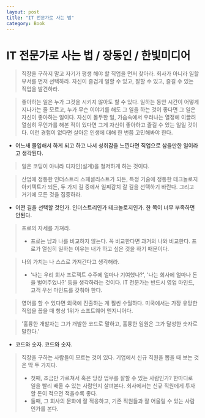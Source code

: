 ```yaml
---
layout: post
title: "IT 전문가로 사는 법"
category: Book
---
```


# IT 전문가로 사는 법 / 장동인 / 한빛미디어

> 직장을 구하지 말고 자기가 평생 해야 할 직업을 먼저 찾아라. 회사가 아니라 일할 부서를 먼저 선택하라. 자신이 즐겁게 일할 수 있고, 잘할 수 있고, 즐길 수 있는 직업을 발견하라.

> 좋아하는 일은 누가 그것을 시키지 않아도 할 수 있다. 일하는 동안 시간이 어떻게 지나가는 줄 모르고, 누가 무슨 이야기를 해도 그 일을 하는 것이 좋다면 그 일은 자신이 좋아하는 일이다. 자신이 몰두한 일, 가슴속에서 우러나는 열정에 이끌려 열심히 무언가를 해본 적이 있다면 그게 자신이 좋아하고 즐길 수 있는 일일 것이다. 이런 경험이 없다면 살아온 인생에 대해 한 번쯤 고민해봐야 한다.

- 어느새 몰입해서 하게 되고 하고 나서 성취감을 느낀다면 직업으로 삼을만한 일이라고 생각된다.

> 일은 코딩이 아니라 디자인(설계)을 철저하게 하는 것이다.

> 산업에 정통한 인더스트리 스페셜리스트가 되든, 특정 기술에 정통한 테크놀로지 아키텍트가 되든, 두 가지 길 중에서 일찌감치 갈 길을 선택하기 바란다. 그리고 거기에 모든 것을 집중하라.

- 어떤 길을 선택할 것인가. 인더스트리인가 테크놀로지인가. 한 쪽이 너무 부족하면 안된다.

> 프로의 자세를 가져라.
> - 프로는 남과 나를 비교하지 않는다. 꼭 비교한다면 과거의 나와 비교한다. 프로가 열심히 일하는 이유는 내가 하고 싶은 것을 하기 때문이다.

> 나의 가치는 나 스스로 가져간다고 생각해라.
> - '나는 우리 회사 프로젝트 수주에 얼마나 기여했나?', '나는 회사에 얼마나 돈을 벌어주었나?' 등을 생각하라는 것이다. IT 전문가는 반드시 영업 마인드, 고객 우선 마인드를 갖춰야 한다.

> 영어를 할 수 있다면 외국에 진출하는 게 훨씬 수월하다. 미국에서는 가장 유망한 직업을 꼽을 때 항상 1위가 소프트웨어 엔지니어다.

> '훌륭한 개발자는 그가 개발한 코드로 말하고, 훌륭한 임원은 그가 달성한 숫자로 말한다.'

- 코드와 숫자. 코드와 숫자.

> 직장을 구하는 사람들이 모르는 것이 있다. 기업에서 신규 직원을 뽑을 때 보는 것은 딱 두 가지다. 
> - 첫째, 조금만 가르쳐서 혹은 당장 업무를 잘할 수 있는 사람인가? 한마디로 일을 빨리 배울 수 있는 사람인지 살펴본다. 회사에서는 신규 직원에게 투자할 돈이 적으면 적을수록 좋다.
> - 둘째, 그 회사의 문화에 잘 적응하고, 기존 직원들과 잘 어울릴 수 있는 사람인가를 본다.

